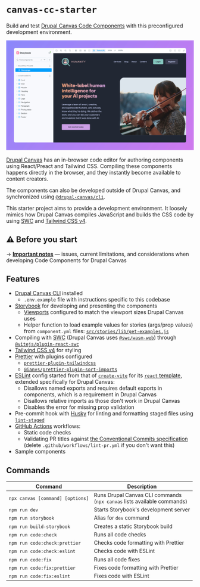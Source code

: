 # `canvas-cc-starter`

Build and test
[Drupal Canvas Code Components](https://project.pages.drupalcode.org/canvas/code-components)
with this preconfigured development environment.

![Screenshot](./screenshot.jpg)

[Drupal Canvas](https://www.drupal.org/project/canvas) has an in-browser code
editor for authoring components using React/Preact and Tailwind CSS. Compiling
these components happens directly in the browser, and they instantly become
available to content creators.

The components can also be developed outside of Drupal Canvas, and synchronized
using [`@drupal-canvas/cli`](https://www.npmjs.com/package/@drupal-canvas/cli).

This starter project aims to provide a development environment. It loosely
mimics how Drupal Canvas compiles JavaScript and builds the CSS code by using
[SWC](https://swc.rs) and [Tailwind CSS v4](https://tailwindcss.com).

## ⚠️ Before you start

→ [**Important notes**](./docs/important-notes.md) — issues, current
limitations, and considerations when developing Code Components for Drupal
Canvas

## Features

- [Drupal Canvas CLI](https://www.npmjs.com/package/@drupal/xb-cli) installed
  - `.env.example` file with instructions specific to this codebase
- [Storybook](https://storybook.js.org) for developing and presenting the
  components
  - [Viewports](https://storybook.js.org/docs/essentials/viewport) configured to
    match the viewport sizes Drupal Canvas uses
  - Helper function to load example values for stories (args/prop values) from
    `component.yml` files:
    [`src/stories/lib/get-examples.js`](./src/stories/lib/get-examples.js)
- Compiling with [SWC](https://swc.rs) (Drupal Canvas uses
  [`@swc/wasm-web`](https://swc.rs/docs/usage/wasm)) through
  [`@vitejs/plugin-react-swc`](https://www.npmjs.com/package/@vitejs/plugin-react-swc)
- [Tailwind CSS v4](https://tailwindcss.com) for styling
- [Prettier](https://prettier.io/) with plugins configured
  - [`prettier-plugin-tailwindcss`](https://www.npmjs.com/package/prettier-plugin-tailwindcss)
  - [`@ianvs/prettier-plugin-sort-imports`](https://www.npmjs.com/package/@ianvs/prettier-plugin-sort-imports)
- [ESLint](https://eslint.org/) config started from that of
  [`create-vite`](https://www.npmjs.com/package/create-vite) for its
  [`react` template](https://github.com/vitejs/vite/blob/main/packages/create-vite/template-react/eslint.config.js),
  extended specifically for Drupal Canvas:
  - Disallows named exports and requires default exports in components, which is
    a requirement in Drupal Canvas
  - Disallows relative imports as those don't work in Drupal Canvas
  - Disables the error for missing prop validation
- Pre-commit hook with [Husky](https://typicode.github.io/husky) for linting and
  formatting staged files using
  [`lint-staged`](https://www.npmjs.com/package/lint-staged)
- [GitHub Actions](https://github.com/features/actions) workflows:
  - Static code checks
  - Validating PR titles against
    [the Conventional Commits specification](https://www.conventionalcommits.org/en/v1.0.0)
    (delete `.github/workflows/lint-pr.yml` if you don't want this)
- Sample components

## Commands

| Command                          | Description                                                                  |
| -------------------------------- | ---------------------------------------------------------------------------- |
| `npx canvas [command] [options]` | Runs Drupal Canvas CLI commands <br> (`npx canvas` lists available commands) |
| `npm run dev`                    | Starts Storybook's development server                                        |
| `npm run storybook`              | Alias for `dev` command                                                      |
| `npm run build-storybook`        | Creates a static Storybook build                                             |
| `npm run code:check`             | Runs all code checks                                                         |
| `npm run code:check:prettier`    | Checks code formatting with Prettier                                         |
| `npm run code:check:eslint`      | Checks code with ESLint                                                      |
| `npm run code:fix`               | Runs all code fixes                                                          |
| `npm run code:fix:prettier`      | Fixes code formatting with Prettier                                          |
| `npm run code:fix:eslint`        | Fixes code with ESLint                                                       |
